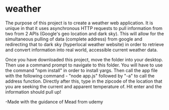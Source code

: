 # weather

The purpose of this project is to create a weather web application.
It is unique in that it uses asynchronous HTTP requests to pull information
from two from 2 APIs (Google's geo location and dark sky). This will allow for
the simultaneous pulling of data (complete address) from google and redirecting
that to dark sky (hyperlocal weather website) in order to retrieve and convert
information into real world, accessible current weather data.

Once you have downloaded this project, move the folder into your desktop. Then
use a command prompt to navigate to this folder.
You will have to use the command "npm install" in order to install yargs. Then call the
app file with the following command - "node app.js" followed by "-a" to call the address
function. Directly after this, type in the zipcode of the location that you are seeking
the current and apparent temperature of. Hit enter and the information should pull up!

-Made with the guidance of Mead from udemy
